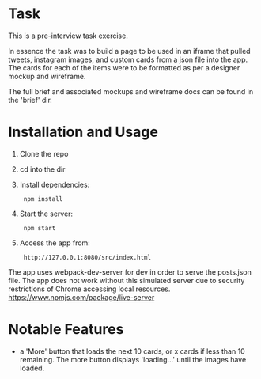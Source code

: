 Task
====

This is a pre-interview task exercise. 

In essence the task was to build a page to be used in an iframe that pulled tweets, instagram images, and custom cards from a json file into the app. The cards for each of the items were to be formatted as per a designer mockup and wireframe.

The full brief and associated mockups and wireframe docs can be found in the 'brief' dir.


# Installation and Usage

1. Clone the repo

1. cd into the dir

1. Install dependencies:

        npm install

1. Start the server:

        npm start
        
1. Access the app from: 
        
        http://127.0.0.1:8080/src/index.html

The app uses webpack-dev-server for dev in order to serve the posts.json file. The app does not work without this simulated server due to security restrictions of Chrome accessing local resources. https://www.npmjs.com/package/live-server



# Notable Features

* a 'More' button that loads the next 10 cards, or x cards if less than 10 remaining. The more button displays 'loading...' until the images have loaded.


